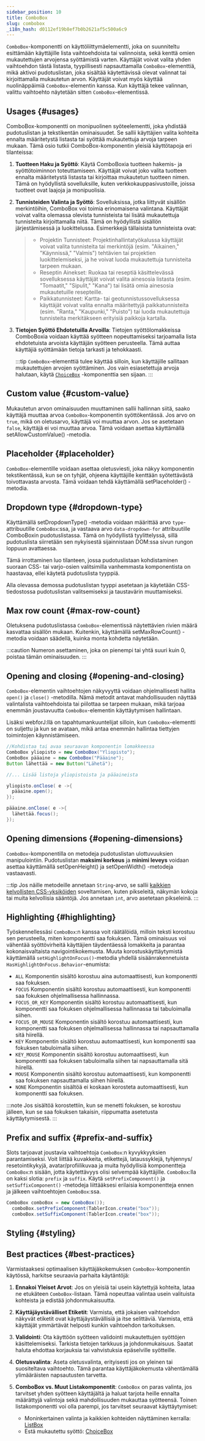 ```yaml
---
sidebar_position: 10
title: ComboBox
slug: combobox
_i18n_hash: d0112ef19b8ef7b0b2621af5c500a6c9
---
```

<DocChip chip='shadow' />
<DocChip chip='name' label="dwc-combobox" />
<DocChip chip='since' label='23.05' />
<JavadocLink type="foundation" location="com/webforj/component/list/ComboBox" top='true'/>

<ParentLink parent="List" />

`ComboBox`-komponentti on käyttöliittymäelementti, joka on suunniteltu esittämään käyttäjille lista vaihtoehdoista tai valinnoista, sekä kenttä omien mukautettujen arvojensa syöttämistä varten. Käyttäjät voivat valita yhden vaihtoehdon tästä listasta, tyypillisesti napsauttamalla `ComboBox`-elementtiä, mikä aktivoi pudotuslistan, joka sisältää käytettävissä olevat valinnat tai kirjoittamalla mukautetun arvon. Käyttäjät voivat myös käyttää nuolinäppäimiä `ComboBox`-elementin kanssa. Kun käyttäjä tekee valinnan, valittu vaihtoehto näytetään sitten `ComboBox`-elementissä.

## Usages {#usages}

ComboBox-komponentti on monipuolinen syöteelementti, joka yhdistää pudotuslistan ja tekstikentän ominaisuudet. Se sallii käyttäjien valita kohteita ennalta määritetystä listasta tai syöttää mukautettuja arvoja tarpeen mukaan. Tämä osio tutkii ComboBox-komponentin yleisiä käyttötapoja eri tilanteissa:

1. **Tuotteen Haku ja Syöttö**: Käytä ComboBoxia tuotteen hakemis- ja syöttötoiminnon toteuttamiseen. Käyttäjät voivat joko valita tuotteen ennalta määritetystä listasta tai kirjoittaa mukautetun tuotteen nimen. Tämä on hyödyllistä sovelluksille, kuten verkkokauppasivustoille, joissa tuotteet ovat laajoja ja monipuolisia.

2. **Tunnisteiden Valinta ja Syöttö**: Sovelluksissa, jotka liittyvät sisällön merkintöihin, ComboBox voi toimia erinomaisena valintana. Käyttäjät voivat valita olemassa olevista tunnisteista tai lisätä mukautettuja tunnisteita kirjoittamalla niitä. Tämä on hyödyllistä sisällön järjestämisessä ja luokittelussa. Esimerkkejä tällaisista tunnisteista ovat:
   >- Projektin Tunnisteet: Projektinhallintatyökalussa käyttäjät voivat valita tunnisteita tai merkintöjä (esim. "Aikainen," "Käynnissä," "Valmis") tehtävien tai projektien luokittelemiseksi, ja he voivat luoda mukautettuja tunnisteita tarpeen mukaan.
   >- Reseptin Ainekset: Ruokaa tai reseptiä käsittelevässä sovelluksessa käyttäjät voivat valita ainesosia listasta (esim. "Tomaatit," "Sipulit," "Kana") tai lisätä omia ainesosia mukautetuille resepteille.
   >- Paikkatunnisteet: Kartta- tai geotunnistussovelluksessa käyttäjät voivat valita ennalta määritettyjä paikkatunnisteita (esim. "Ranta," "Kaupunki," "Puisto") tai luoda mukautettuja tunnisteita merkitäkseen erityisiä paikkoja kartalla.

3. **Tietojen Syöttö Ehdotetuilla Arvoilla**: Tietojen syöttölomakkeissa ComboBoxia voidaan käyttää syötteen nopeuttamiseksi tarjoamalla lista ehdotetuista arvoista käyttäjän syötteen perusteella. Tämä auttaa käyttäjiä syöttämään tietoja tarkasti ja tehokkaasti.

   :::tip
   `ComboBox`-elementtiä tulee käyttää silloin, kun käyttäjille sallitaan mukautettujen arvojen syöttäminen. Jos vain esiasetettuja arvoja halutaan, käytä [`ChoiceBox`](./choice-box.md) -komponenttia sen sijaan.
   :::

## Custom value {#custom-value}

Mukautetun arvon ominaisuuden muuttaminen sallii hallinnan siitä, saako käyttäjä muuttaa arvoa `ComboBox`-komponentin syöttökentässä. Jos arvo on `true`, mikä on oletusarvo, käyttäjä voi muuttaa arvon. Jos se asetetaan `false`, käyttäjä ei voi muuttaa arvoa. Tämä voidaan asettaa käyttämällä <JavadocLink type="foundation" location="com/webforj/component/list/ComboBox" code='true' suffix='#setAllowCustomValue(boolean)'>setAllowCustomValue()</JavadocLink> -metodia.

<ComponentDemo 
path='/webforj/comboboxcustomvalue?' 
javaE='https://raw.githubusercontent.com/webforj/webforj-documentation/refs/heads/main/src/main/java/com/webforj/samples/views/lists/combobox/ComboBoxCustomValueView.java'
height = '200px'
/>

## Placeholder {#placeholder}

`ComboBox`-elementille voidaan asettaa oletusviesti, joka näkyy komponentin tekstikentässä, kun se on tyhjät, ohjeena käyttäjille kenttään syötettävästä toivottavasta arvosta. Tämä voidaan tehdä käyttämällä <JavadocLink type="foundation" location="com/webforj/component/list/ComboBox" code='true' suffix='#setPlaceholder(java.lang.String)'>setPlaceholder()</JavadocLink> -metodia.

<ComponentDemo 
path='/webforj/comboboxplaceholder?' 
javaE='https://raw.githubusercontent.com/webforj/webforj-documentation/refs/heads/main/src/main/java/com/webforj/samples/views/lists/combobox/ComboBoxPlaceholderView.java'
height = '200px'
/>

## Dropdown type {#dropdown-type}

Käyttämällä <JavadocLink type="foundation" location="com/webforj/component/list/DwcSelectDropdown" code='true' suffix='#setDropdownType(java.lang.String)'>setDropdownType()</JavadocLink> -metodia voidaan määrittää arvo `type`-attribuutille `ComboBox`:ssa, ja vastaava arvo `data-dropdown-for` attribuutille ComboBoxin pudotuslistassa. Tämä on hyödyllistä tyylittelyssä, sillä pudotuslista siirretään sen nykyisestä sijainnistaan DOM:ssa sivun rungon loppuun avattaessa.

Tämä irrottaminen luo tilanteen, jossa pudotuslistaan kohdistaminen suoraan CSS- tai varjo-osien valitsimilla vanhemmasta komponentista on haastavaa, ellei käytetä pudotuslista tyyppiä.

Alla olevassa demossa pudotuslistan tyyppi asetetaan ja käytetään CSS-tiedostossa pudotuslistan valitsemiseksi ja taustavärin muuttamiseksi.

<ComponentDemo 
path='/webforj/comboboxdropdowntype?' 
javaE='https://raw.githubusercontent.com/webforj/webforj-documentation/refs/heads/main/src/main/java/com/webforj/samples/views/lists/combobox/ComboBoxDropdownTypeView.java'
cssURL='/css/lists/combobox/comboBoxDropDownType.css'
height='250px'
/>

## Max row count {#max-row-count}

Oletuksena pudotuslistassa `ComboBox`-elementissä näytettävien rivien määrä kasvattaa sisällön mukaan. Kuitenkin, käyttämällä <JavadocLink type="foundation" location="com/webforj/component/list/DwcSelectDropdown" code='true' suffix='#setMaxRowCount(int)'>setMaxRowCount()</JavadocLink> -metodia voidaan säädellä, kuinka monta kohdetta näytetään.

:::caution
Numeron asettaminen, joka on pienempi tai yhtä suuri kuin 0, poistaa tämän ominaisuuden.
:::

<ComponentDemo 
path='/webforj/comboboxmaxrow?' 
javaE='https://raw.githubusercontent.com/webforj/webforj-documentation/refs/heads/main/src/main/java/com/webforj/samples/views/lists/combobox/ComboBoxMaxRowView.java'
height='450px'
/>

## Opening and closing {#opening-and-closing}

`ComboBox`-elementin vaihtoehtojen näkyvyyttä voidaan ohjelmallisesti hallita `open()` ja `close()` -metodilla. Nämä metodit antavat mahdollisuuden näyttää valintalista vaihtoehdoista tai piilottaa se tarpeen mukaan, mikä tarjoaa enemmän joustavuutta `ComboBox`-elementin käyttäytymisen hallintaan.

Lisäksi webforJ:llä on tapahtumankuuntelijat silloin, kun `ComboBox`-elementti on suljettu ja kun se avataan, mikä antaa enemmän hallintaa tiettyjen toimintojen käynnistämiseen.

```Java
//Kohdistaa tai avaa seuraavan komponentin lomakkeessa
ComboBox yliopisto = new ComboBox("Yliopisto");
ComboBox pääaine = new ComboBox("Pääaine");
Button lähettää = new Button("Lähetä");

//... Lisää listoja yliopistoista ja pääaineista

yliopisto.onClose( e ->{
  pääaine.open();
});

pääaine.onClose( e ->{
  lähettää.focus();
});
```

## Opening dimensions {#opening-dimensions}

`ComboBox`-komponentilla on metodeja pudotuslistan ulottuvuuksien manipulointiin. Pudotuslistan **maksimi korkeus** ja **minimi leveys** voidaan asettaa käyttämällä <JavadocLink type="foundation" location="com/webforj/component/list/DwcSelectDropdown" code='true' suffix='#setOpenHeight(int)'>setOpenHeight()</JavadocLink> ja <JavadocLink type="foundation" location="com/webforj/component/list/DwcSelectDropdown" code='true' suffix='#setOpenWidth(int)'>setOpenWidth()</JavadocLink> -metodeja vastaavasti.

:::tip
Jos näille metodeille annetaan `String`-arvo, se sallii [kaikkien kelvollisten CSS-yksiköiden](https://developer.mozilla.org/en-US/docs/Learn/CSS/Building_blocks/Values_and_units) soveltamisen, kuten pikseleitä, näkymän kokoja tai muita kelvollisia sääntöjä. Jos annetaan `int`, arvo asetetaan pikseleinä.
:::

## Highlighting {#highlighting}

Työskennellessäsi `ComboBox`:n kanssa voit räätälöidä, milloin teksti korostuu sen perusteella, miten komponentti saa fokuksen. Tämä ominaisuus voi vähentää syöttövirheitä käyttäjien täydentäessä lomakkeita ja parantaa kokonaisvaltaista navigointikokemusta. Muuta korostuskäyttäytymistä käyttämällä `setHighlightOnFocus()`-metodia yhdellä sisäänrakennetuista `HasHighlightOnFocus.Behavior`-enumista:

- `ALL`
Komponentin sisältö korostuu aina automaattisesti, kun komponentti saa fokuksen.
- `FOCUS`
Komponentin sisältö korostuu automaattisesti, kun komponentti saa fokuksen ohjelmallisessa hallinnassa.
- `FOCUS_OR_KEY`
Komponentin sisältö korostuu automaattisesti, kun komponentti saa fokuksen ohjelmallisessa hallinnassa tai tabuloimalla siihen.
- `FOCUS_OR_MOUSE`
Komponentin sisältö korostuu automaattisesti, kun komponentti saa fokuksen ohjelmallisessa hallinnassa tai napsauttamalla sitä hiirellä.
- `KEY`
Komponentin sisältö korostuu automaattisesti, kun komponentti saa fokuksen tabuloimalla siihen.
- `KEY_MOUSE`
Komponentin sisältö korostuu automaattisesti, kun komponentti saa fokuksen tabuloimalla siihen tai napsauttamalla sitä hiirellä.
- `MOUSE`
Komponentin sisältö korostuu automaattisesti, kun komponentti saa fokuksen napsauttamalla siihen hiirellä.
- `NONE`
Komponentin sisältöä ei koskaan korosteta automaattisesti, kun komponentti saa fokuksen.

:::note
Jos sisältöä korostettiin, kun se menetti fokuksen, se korostuu jälleen, kun se saa fokuksen takaisin, riippumatta asetetusta käyttäytymisestä.
:::

## Prefix and suffix {#prefix-and-suffix}

Slots tarjoavat joustavia vaihtoehtoja `ComboBox`:n kyvykkyyksien parantamiseksi. Voit liittää kuvakkeita, etikettejä, lataussyklejä, tyhjennys/ resetointikykyjä, avatar/profiilikuvaa ja muita hyödyllisiä komponentteja `ComboBox`:n sisään, jotta käytettävyys olisi selvempää käyttäjille. `ComboBox`:lla on kaksi slotia: `prefix` ja `suffix`. Käytä `setPrefixComponent()` ja `setSuffixComponent()` -metodeja liittääksesi erilaisia komponentteja ennen ja jälkeen vaihtoehtojen `ComboBox`:ssa.

```java
ComboBox comboBox = new ComboBox());
  comboBox.setPrefixComponent(TablerIcon.create("box"));
  comboBox.setSuffixComponent(TablerIcon.create("box"));
```

## Styling {#styling}

<TableBuilder name="ComboBox" />

## Best practices {#best-practices}

Varmistaaksesi optimaalisen käyttäjäkokemuksen `ComboBox`-komponentin käytössä, harkitse seuraavia parhaita käytäntöjä:

1. **Ennakoi Yleiset Arvot**: Jos on yleisiä tai usein käytettyjä kohteita, lataa ne etukäteen `ComboBox`-listaan. Tämä nopeuttaa valintaa usein valituista kohteista ja edistää johdonmukaisuutta.

2. **Käyttäjäystävälliset Etiketit**: Varmista, että jokaisen vaihtoehdon näkyvät etiketit ovat käyttäjäystävällisiä ja itse selittäviä. Varmista, että käyttäjät ymmärtävät helposti kunkin vaihtoehdon tarkoituksen.

3. **Validointi**: Ota käyttöön syötteen validointi mukautettujen syöttöjen käsittelemiseksi. Tarkista tietojen tarkkuus ja johdonmukaisuus. Saatat haluta ehdottaa korjauksia tai vahvistuksia epäselville syötteille.

4. **Oletusvalinta**: Aseta oletusvalinta, erityisesti jos on yleinen tai suositeltava vaihtoehto. Tämä parantaa käyttäjäkokemusta vähentämällä ylimääräisten napsautusten tarvetta.

5. **ComboBox vs. Muut Listakomponentit**: `ComboBox` on paras valinta, jos tarvitset yhden syötteen käyttäjältä ja haluat tarjota heille ennalta määrättyjä valintoja sekä mahdollisuuden mukauttaa syötteensä. Toinen listakomponentti voi olla parempi, jos tarvitset seuraavat käyttäytymiset:
   - Moninkertainen valinta ja kaikkien kohteiden näyttäminen kerralla: [ListBox](./list-box.md)
   - Estä mukautettu syöttö: [ChoiceBox](./choice-box.md)
